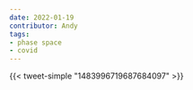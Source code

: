 ```yaml
---
date: 2022-01-19
contributor: Andy
tags:
- phase space
- covid
---
```


{{< tweet-simple "1483996719687684097" >}}

<!-- {< tweet user="trvrb" id="1483996719687684097" >}} -->
